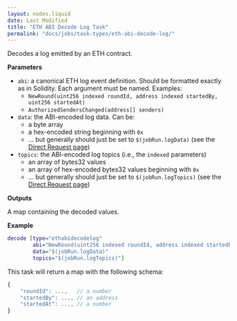 ```yaml
---
layout: nodes.liquid
date: Last Modified
title: "ETH ABI Decode Log Task"
permalink: "docs/jobs/task-types/eth-abi-decode-log/"
---
```


Decodes a log emitted by an ETH contract.

**Parameters**

- `abi`: a canonical ETH log event definition. Should be formatted exactly as in Solidity. Each argument must be named. Examples:
    - `NewRound(uint256 indexed roundId, address indexed startedBy, uint256 startedAt)`
    - `AuthorizedSendersChanged(address[] senders)`
- `data`: the ABI-encoded log data. Can be:
    - a byte array
    - a hex-encoded string beginning with `0x`
    - ... but generally should just be set to `$(jobRun.logData)` (see the [Direct Request page](/docs/jobs/types/direct-request/))
- `topics`: the ABI-encoded log topics (i.e., the `indexed` parameters)
    - an array of bytes32 values
    - an array of hex-encoded bytes32 values beginning with `0x`
    - ... but generally should just be set to `$(jobRun.logTopics)` (see the [Direct Request page](/docs/jobs/types/direct-request/))

**Outputs**

A map containing the decoded values.

**Example**

```dot
decode [type="ethabidecodelog"
        abi="NewRound(uint256 indexed roundId, address indexed startedBy, uint256 startedAt)"
        data="$(jobRun.logData)"
        topics="$(jobRun.logTopics)"]
```

This task will return a map with the following schema:

```js
{
    "roundId": ...,   // a number
    "startedBy": ..., // an address
    "startedAt": ..., // a number
}
```
